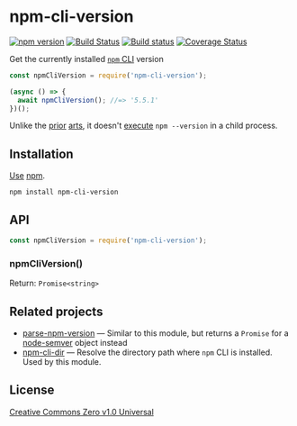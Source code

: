 # npm-cli-version

[![npm version](https://img.shields.io/npm/v/npm-cli-version.svg)](https://www.npmjs.com/package/npm-cli-version)
[![Build Status](https://travis-ci.org/shinnn/npm-cli-version.svg?branch=master)](https://travis-ci.org/shinnn/npm-cli-version)
[![Build status](https://ci.appveyor.com/api/projects/status/54kxhi2qtd12p4d0/branch/master?svg=true)](https://ci.appveyor.com/project/ShinnosukeWatanabe/npm-cli-version/branch/master)
[![Coverage Status](https://img.shields.io/coveralls/shinnn/npm-cli-version.svg)](https://coveralls.io/github/shinnn/npm-cli-version?branch=master)

Get the currently installed [`npm` CLI](https://github.com/npm/npm) version

```javascript
const npmCliVersion = require('npm-cli-version');

(async () => {
  await npmCliVersion(); //=> '5.5.1'
})();
```

Unlike the [prior](https://github.com/ngryman/npm-v) [arts](https://github.com/vvo/npm-version), it doesn't [execute](https://nodejs.org/api/child_process.html#child_process_child_process_exec_command_options_callback) `npm --version` in a child process.

## Installation

[Use](https://docs.npmjs.com/cli/install) [npm](https://docs.npmjs.com/getting-started/what-is-npm).

```
npm install npm-cli-version
```

## API

```javascript
const npmCliVersion = require('npm-cli-version');
```

### npmCliVersion()

Return: `Promise<string>`

## Related projects

* [parse-npm-version](https://github.com/shinnn/parse-npm-version) — Similar to this module, but returns a `Promise` for a [node-semver](https://github.com/npm/node-semver) object instead
* [npm-cli-dir](https://github.com/shinnn/npm-cli-dir) — Resolve the directory path where `npm` CLI is installed. Used by this module.

## License

[Creative Commons Zero v1.0 Universal](https://creativecommons.org/publicdomain/zero/1.0/deed)
